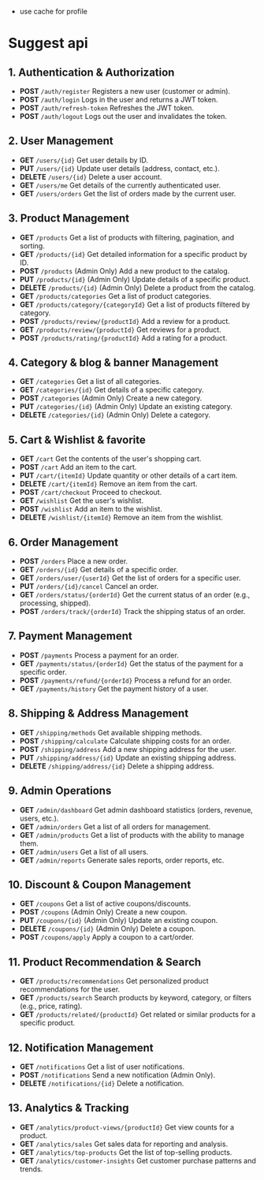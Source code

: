 - use cache for profile


# Suggest api

## 1. **Authentication & Authorization**

- **POST** `/auth/register`
  Registers a new user (customer or admin).
- **POST** `/auth/login`
  Logs in the user and returns a JWT token.
- **POST** `/auth/refresh-token`
  Refreshes the JWT token.
- **POST** `/auth/logout`
  Logs out the user and invalidates the token.

## 2. **User Management**

- **GET** `/users/{id}`
  Get user details by ID.
- **PUT** `/users/{id}`
  Update user details (address, contact, etc.).
- **DELETE** `/users/{id}`
  Delete a user account.
- **GET** `/users/me`
  Get details of the currently authenticated user.
- **GET** `/users/orders`
  Get the list of orders made by the current user.

## 3. **Product Management**

- **GET** `/products`
  Get a list of products with filtering, pagination, and sorting.
- **GET** `/products/{id}`
  Get detailed information for a specific product by ID.
- **POST** `/products` (Admin Only)
  Add a new product to the catalog.
- **PUT** `/products/{id}` (Admin Only)
  Update details of a specific product.
- **DELETE** `/products/{id}` (Admin Only)
  Delete a product from the catalog.
- **GET** `/products/categories`
  Get a list of product categories.
- **GET** `/products/category/{categoryId}`
  Get a list of products filtered by category.
- **POST** `/products/review/{productId}`
  Add a review for a product.
- **GET** `/products/review/{productId}`
  Get reviews for a product.
- **POST** `/products/rating/{productId}`
  Add a rating for a product.

## 4. **Category & blog & banner Management**

- **GET** `/categories`
  Get a list of all categories.
- **GET** `/categories/{id}`
  Get details of a specific category.
- **POST** `/categories` (Admin Only)
  Create a new category.
- **PUT** `/categories/{id}` (Admin Only)
  Update an existing category.
- **DELETE** `/categories/{id}` (Admin Only)
  Delete a category.

## 5. **Cart & Wishlist & favorite**

- **GET** `/cart`
  Get the contents of the user's shopping cart.
- **POST** `/cart`
  Add an item to the cart.
- **PUT** `/cart/{itemId}`
  Update quantity or other details of a cart item.
- **DELETE** `/cart/{itemId}`
  Remove an item from the cart.
- **POST** `/cart/checkout`
  Proceed to checkout.
- **GET** `/wishlist`
  Get the user's wishlist.
- **POST** `/wishlist`
  Add an item to the wishlist.
- **DELETE** `/wishlist/{itemId}`
  Remove an item from the wishlist.

## 6. **Order Management**

- **POST** `/orders`
  Place a new order.
- **GET** `/orders/{id}`
  Get details of a specific order.
- **GET** `/orders/user/{userId}`
  Get the list of orders for a specific user.
- **PUT** `/orders/{id}/cancel`
  Cancel an order.
- **GET** `/orders/status/{orderId}`
  Get the current status of an order (e.g., processing, shipped).
- **POST** `/orders/track/{orderId}`
  Track the shipping status of an order.

## 7. **Payment Management**

- **POST** `/payments`
  Process a payment for an order.
- **GET** `/payments/status/{orderId}`
  Get the status of the payment for a specific order.
- **POST** `/payments/refund/{orderId}`
  Process a refund for an order.
- **GET** `/payments/history`
  Get the payment history of a user.

## 8. **Shipping & Address Management**

- **GET** `/shipping/methods`
  Get available shipping methods.
- **POST** `/shipping/calculate`
  Calculate shipping costs for an order.
- **POST** `/shipping/address`
  Add a new shipping address for the user.
- **PUT** `/shipping/address/{id}`
  Update an existing shipping address.
- **DELETE** `/shipping/address/{id}`
  Delete a shipping address.

## 9. **Admin Operations**

- **GET** `/admin/dashboard`
  Get admin dashboard statistics (orders, revenue, users, etc.).
- **GET** `/admin/orders`
  Get a list of all orders for management.
- **GET** `/admin/products`
  Get a list of products with the ability to manage them.
- **GET** `/admin/users`
  Get a list of all users.
- **GET** `/admin/reports`
  Generate sales reports, order reports, etc.

## 10. **Discount & Coupon Management**

- **GET** `/coupons`
  Get a list of active coupons/discounts.
- **POST** `/coupons` (Admin Only)
  Create a new coupon.
- **PUT** `/coupons/{id}` (Admin Only)
  Update an existing coupon.
- **DELETE** `/coupons/{id}` (Admin Only)
  Delete a coupon.
- **POST** `/coupons/apply`
  Apply a coupon to a cart/order.

## 11. **Product Recommendation & Search**

- **GET** `/products/recommendations`
  Get personalized product recommendations for the user.
- **GET** `/products/search`
  Search products by keyword, category, or filters (e.g., price, rating).
- **GET** `/products/related/{productId}`
  Get related or similar products for a specific product.

## 12. **Notification Management**

- **GET** `/notifications`
  Get a list of user notifications.
- **POST** `/notifications`
  Send a new notification (Admin Only).
- **DELETE** `/notifications/{id}`
  Delete a notification.

## 13. **Analytics & Tracking**

- **GET** `/analytics/product-views/{productId}`
  Get view counts for a product.
- **GET** `/analytics/sales`
  Get sales data for reporting and analysis.
- **GET** `/analytics/top-products`
  Get the list of top-selling products.
- **GET** `/analytics/customer-insights`
  Get customer purchase patterns and trends.
